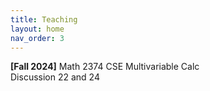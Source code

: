 ```yaml
---
title: Teaching
layout: home
nav_order: 3
---
```

**[Fall 2024]** Math 2374 CSE Multivariable Calc <br>
Discussion 22 and 24 <br>

